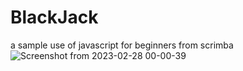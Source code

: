 # BlackJack
a sample use of javascript for beginners from scrimba
![Screenshot from 2023-02-28 00-00-39](https://user-images.githubusercontent.com/72573043/221684719-1756934e-dcd5-4f5e-92d9-ef72aa24b2db.png)
